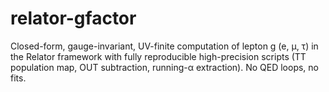 # relator-gfactor
Closed-form, gauge-invariant, UV-finite computation of lepton g (e, μ, τ) in the Relator framework with fully reproducible high-precision scripts (TT population map, OUT subtraction, running-α extraction). No QED loops, no fits.
